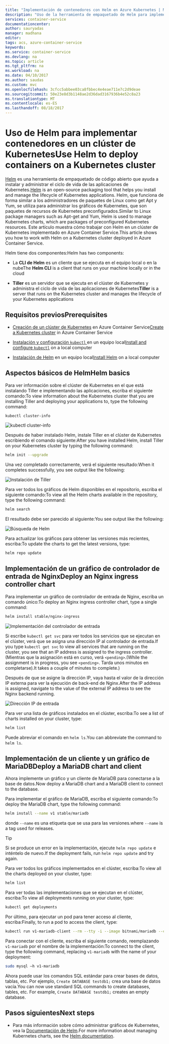```yaml
---
title: "Implementación de contenedores con Helm en Azure Kubernetes | Microsoft Docs"
description: "Uso de la herramienta de empaquetado de Helm para implementar contenedores en un clúster de Kubernetes en Azure Container Service"
services: container-service
documentationcenter: 
author: sauryadas
manager: madhana
editor: 
tags: acs, azure-container-service
keywords: 
ms.service: container-service
ms.devlang: na
ms.topic: article
ms.tgt_pltfrm: na
ms.workload: na
ms.date: 04/10/2017
ms.author: saudas
ms.custom: mvc
ms.openlocfilehash: 3cfcc5abbee03ca8fbbec4e4eae711e7c2d9deae
ms.sourcegitcommit: 50e23e8d3b1148ae2d36dad3167936b4e52c8a23
ms.translationtype: MT
ms.contentlocale: es-ES
ms.lasthandoff: 08/18/2017
---
```

# <a name="use-helm-to-deploy-containers-on-a-kubernetes-cluster"></a><span data-ttu-id="c2642-103">Uso de Helm para implementar contenedores en un clúster de Kubernetes</span><span class="sxs-lookup"><span data-stu-id="c2642-103">Use Helm to deploy containers on a Kubernetes cluster</span></span> 

<span data-ttu-id="c2642-104">[Helm](https://github.com/kubernetes/helm/) es una herramienta de empaquetado de código abierto que ayuda a instalar y administrar el ciclo de vida de las aplicaciones de Kubernetes.</span><span class="sxs-lookup"><span data-stu-id="c2642-104">[Helm](https://github.com/kubernetes/helm/) is an open-source packaging tool that helps you install and manage the lifecycle of Kubernetes applications.</span></span> <span data-ttu-id="c2642-105">Helm, que funciona de forma similar a los administradores de paquetes de Linux como get Apt y Yum, se utiliza para administrar los gráficos de Kubernetes, que son paquetes de recursos de Kubernetes preconfigurados.</span><span class="sxs-lookup"><span data-stu-id="c2642-105">Similar to Linux package managers such as Apt-get and Yum, Helm is used to manage Kubernetes charts, which are packages of preconfigured Kubernetes resources.</span></span> <span data-ttu-id="c2642-106">Este artículo muestra cómo trabajar con Helm en un clúster de Kubernetes implementado en Azure Container Service.</span><span class="sxs-lookup"><span data-stu-id="c2642-106">This article shows you how to work with Helm on a Kubernetes cluster deployed in Azure Container Service.</span></span>

<span data-ttu-id="c2642-107">Helm tiene dos componentes:</span><span class="sxs-lookup"><span data-stu-id="c2642-107">Helm has two components:</span></span> 
* <span data-ttu-id="c2642-108">La **CLI de Helm** es un cliente que se ejecuta en el equipo local o en la nube</span><span class="sxs-lookup"><span data-stu-id="c2642-108">The **Helm CLI** is a client that runs on your machine locally or in the cloud</span></span>  

* <span data-ttu-id="c2642-109">**Tiller** es un servidor que se ejecuta en el clúster de Kubernetes y administra el ciclo de vida de las aplicaciones de Kubernetes</span><span class="sxs-lookup"><span data-stu-id="c2642-109">**Tiller** is a server that runs on the Kubernetes cluster and manages the lifecycle of your Kubernetes applications</span></span> 
 
## <a name="prerequisites"></a><span data-ttu-id="c2642-110">Requisitos previos</span><span class="sxs-lookup"><span data-stu-id="c2642-110">Prerequisites</span></span>

* <span data-ttu-id="c2642-111">[Creación de un clúster de Kubernetes](container-service-kubernetes-walkthrough.md) en Azure Container Service</span><span class="sxs-lookup"><span data-stu-id="c2642-111">[Create a Kubernetes cluster](container-service-kubernetes-walkthrough.md) in Azure Container Service</span></span>

* <span data-ttu-id="c2642-112">[Instalación y configuración `kubectl` ](../container-service-connect.md) en un equipo local</span><span class="sxs-lookup"><span data-stu-id="c2642-112">[Install and configure `kubectl`](../container-service-connect.md) on a local computer</span></span>

* <span data-ttu-id="c2642-113">[Instalación de Helm](https://github.com/kubernetes/helm/blob/master/docs/install.md) en un equipo local</span><span class="sxs-lookup"><span data-stu-id="c2642-113">[Install Helm](https://github.com/kubernetes/helm/blob/master/docs/install.md) on a local computer</span></span>

## <a name="helm-basics"></a><span data-ttu-id="c2642-114">Aspectos básicos de Helm</span><span class="sxs-lookup"><span data-stu-id="c2642-114">Helm basics</span></span> 

<span data-ttu-id="c2642-115">Para ver información sobre el clúster de Kubernetes en el que está instalando Tiller e implementando las aplicaciones, escriba el siguiente comando:</span><span class="sxs-lookup"><span data-stu-id="c2642-115">To view information about the Kubernetes cluster that you are installing Tiller and deploying your applications to, type the following command:</span></span>

```bash
kubectl cluster-info 
```
![kubectl cluster-info](./media/container-service-kubernetes-helm/clusterinfo.png)
 
<span data-ttu-id="c2642-117">Después de haber instalado Helm, instale Tiller en el clúster de Kubernetes escribiendo el comando siguiente:</span><span class="sxs-lookup"><span data-stu-id="c2642-117">After you have installed Helm, install Tiller on your Kubernetes cluster by typing the following command:</span></span>

```bash
helm init --upgrade
```
<span data-ttu-id="c2642-118">Una vez completado correctamente, verá el siguiente resultado:</span><span class="sxs-lookup"><span data-stu-id="c2642-118">When it completes successfully, you see output like the following:</span></span>

![Instalación de Tiller](./media/container-service-kubernetes-helm/tiller-install.png)
 
 
 
 
<span data-ttu-id="c2642-120">Para ver todos los gráficos de Helm disponibles en el repositorio, escriba el siguiente comando:</span><span class="sxs-lookup"><span data-stu-id="c2642-120">To view all the Helm charts available in the repository, type the following command:</span></span>

```bash 
helm search 
```

<span data-ttu-id="c2642-121">El resultado debe ser parecido al siguiente:</span><span class="sxs-lookup"><span data-stu-id="c2642-121">You see output like the following:</span></span>

![Búsqueda de Helm](./media/container-service-kubernetes-helm/helm-search.png)
 
<span data-ttu-id="c2642-123">Para actualizar los gráficos para obtener las versiones más recientes, escriba:</span><span class="sxs-lookup"><span data-stu-id="c2642-123">To update the charts to get the latest versions, type:</span></span>

```bash 
helm repo update 
```
## <a name="deploy-an-nginx-ingress-controller-chart"></a><span data-ttu-id="c2642-124">Implementación de un gráfico de controlador de entrada de Nginx</span><span class="sxs-lookup"><span data-stu-id="c2642-124">Deploy an Nginx ingress controller chart</span></span> 
 
<span data-ttu-id="c2642-125">Para implementar un gráfico de controlador de entrada de Nginx, escriba un comando único:</span><span class="sxs-lookup"><span data-stu-id="c2642-125">To deploy an Nginx ingress controller chart, type a single command:</span></span>

```bash
helm install stable/nginx-ingress 
```
![Implementación del controlador de entrada](./media/container-service-kubernetes-helm/nginx-ingress.png)

<span data-ttu-id="c2642-127">Si escribe `kubectl get svc` para ver todos los servicios que se ejecutan en el clúster, verá que se asigna una dirección IP al controlador de entrada.</span><span class="sxs-lookup"><span data-stu-id="c2642-127">If you type `kubectl get svc` to view all services that are running on the cluster, you see that an IP address is assigned to the ingress controller.</span></span> <span data-ttu-id="c2642-128">(Mientras que la asignación está en curso, verá `<pending>`.</span><span class="sxs-lookup"><span data-stu-id="c2642-128">(While the assignment is in progress, you see `<pending>`.</span></span> <span data-ttu-id="c2642-129">Tarda unos minutos en completarse).</span><span class="sxs-lookup"><span data-stu-id="c2642-129">It takes a couple of minutes to complete.)</span></span> 

<span data-ttu-id="c2642-130">Después de que se asigne la dirección IP, vaya hasta el valor de la dirección IP externa para ver la ejecución de back-end de Nginx.</span><span class="sxs-lookup"><span data-stu-id="c2642-130">After the IP address is assigned, navigate to the value of the external IP address to see the Nginx backend running.</span></span> 
 
![Dirección IP de entrada](./media/container-service-kubernetes-helm/ingress-ip-address.png)


<span data-ttu-id="c2642-132">Para ver una lista de gráficos instalados en el clúster, escriba:</span><span class="sxs-lookup"><span data-stu-id="c2642-132">To see a list of charts installed on your cluster, type:</span></span>

```bash
helm list 
```

<span data-ttu-id="c2642-133">Puede abreviar el comando en `helm ls`.</span><span class="sxs-lookup"><span data-stu-id="c2642-133">You can abbreviate the command to `helm ls`.</span></span>
 
 
 
 
## <a name="deploy-a-mariadb-chart-and-client"></a><span data-ttu-id="c2642-134">Implementación de un cliente y un gráfico de MariaDB</span><span class="sxs-lookup"><span data-stu-id="c2642-134">Deploy a MariaDB chart and client</span></span>

<span data-ttu-id="c2642-135">Ahora implemente un gráfico y un cliente de MariaDB para conectarse a la base de datos.</span><span class="sxs-lookup"><span data-stu-id="c2642-135">Now deploy a MariaDB chart and a MariaDB client to connect to the database.</span></span>

<span data-ttu-id="c2642-136">Para implementar el gráfico de MariaDB, escriba el siguiente comando:</span><span class="sxs-lookup"><span data-stu-id="c2642-136">To deploy the MariaDB chart, type the following command:</span></span>

```bash
helm install --name v1 stable/mariadb
```

<span data-ttu-id="c2642-137">donde `--name` es una etiqueta que se usa para las versiones.</span><span class="sxs-lookup"><span data-stu-id="c2642-137">where `--name` is a tag used for releases.</span></span>

> [!TIP]
> <span data-ttu-id="c2642-138">Si se produce un error en la implementación, ejecute `helm repo update` e inténtelo de nuevo.</span><span class="sxs-lookup"><span data-stu-id="c2642-138">If the deployment fails, run `helm repo update` and try again.</span></span>
>
 
 
<span data-ttu-id="c2642-139">Para ver todos los gráficos implementados en el clúster, escriba:</span><span class="sxs-lookup"><span data-stu-id="c2642-139">To view all the charts deployed on your cluster, type:</span></span>

```bash 
helm list
```
 
<span data-ttu-id="c2642-140">Para ver todas las implementaciones que se ejecutan en el clúster, escriba:</span><span class="sxs-lookup"><span data-stu-id="c2642-140">To view all deployments running on your cluster, type:</span></span>

```bash
kubectl get deployments 
``` 
 
 
<span data-ttu-id="c2642-141">Por último, para ejecutar un pod para tener acceso al cliente, escriba:</span><span class="sxs-lookup"><span data-stu-id="c2642-141">Finally, to run a pod to access the client, type:</span></span>

```bash
kubectl run v1-mariadb-client --rm --tty -i --image bitnami/mariadb --command -- bash  
``` 
 
 
<span data-ttu-id="c2642-142">Para conectar con el cliente, escriba el siguiente comando, reemplazando `v1-mariadb` por el nombre de la implementación:</span><span class="sxs-lookup"><span data-stu-id="c2642-142">To connect to the client, type the following command, replacing `v1-mariadb` with the name of your deployment:</span></span>

```bash
sudo mysql –h v1-mariadb
```
 
 
<span data-ttu-id="c2642-143">Ahora puede usar los comandos SQL estándar para crear bases de datos, tablas, etc. Por ejemplo, `Create DATABASE testdb1;` crea una base de datos vacía.</span><span class="sxs-lookup"><span data-stu-id="c2642-143">You can now use standard SQL commands to create databases, tables, etc. For example, `Create DATABASE testdb1;` creates an empty database.</span></span> 
 
 
 
## <a name="next-steps"></a><span data-ttu-id="c2642-144">Pasos siguientes</span><span class="sxs-lookup"><span data-stu-id="c2642-144">Next steps</span></span>

* <span data-ttu-id="c2642-145">Para más información sobre cómo administrar gráficos de Kubernetes, vea la [Documentación de Helm](https://github.com/kubernetes/helm/blob/master/docs/index.md).</span><span class="sxs-lookup"><span data-stu-id="c2642-145">For more information about managing Kubernetes charts, see the [Helm documentation](https://github.com/kubernetes/helm/blob/master/docs/index.md).</span></span> 

